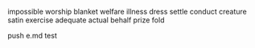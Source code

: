 impossible
worship
blanket
welfare
illness
dress
settle
conduct
creature
satin
exercise
adequate
actual
behalf
prize
fold



push e.md test
